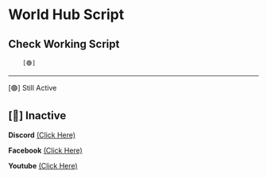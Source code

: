 # World Hub Script
## Check Working Script

        [🟢]
------------------------------------
[🟢] Still Active

[🔴] Inactive 
------------------------------------
**Discord**
[(Click Here)](<https://discord.com/invite/psE8EUa9kg>)

**Facebook**
[(Click Here)](<https://www.facebook.com/nhatminhvnz>)

**Youtube**
[(Click Here)](<https://www.youtube.com/@ytnhatminh>)
